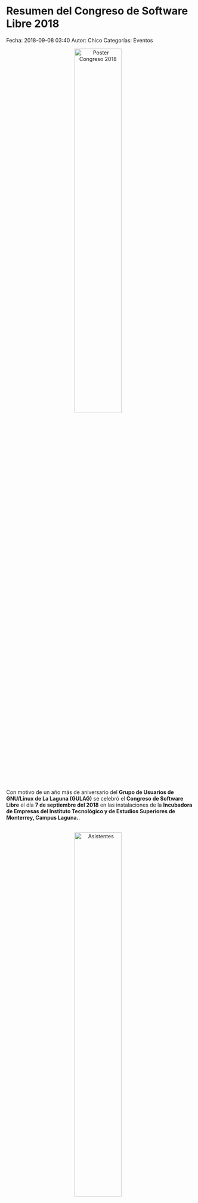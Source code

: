 Resumen del Congreso de Software Libre 2018
==================================

Fecha: 2018-09-08 03:40
Autor: Chico
Categorías: Eventos

<center>
<img class="img-responsive" style="width:50%;height:auto;margin-right:12px;" src="2018-09-07-congreso/GULAG-Congreso-2018-Poster.png" alt="Poster Congreso 2018" width="250" height="325">
</center>

<br />

Con motivo de un año más de aniversario del **Grupo de Usuarios de GNU/Linux de La Laguna (GULAG)** se celebró el **Congreso de Software Libre** el día **7 de septiembre del 2018** en las instalaciones de la **Incubadora de Empresas del Instituto Tecnológico y de Estudios Superiores de Monterrey, Campus Laguna.**.

<!-- break -->

<br />

<center>
<a class="img-responsive" href="2018-09-08-resumen-congreso-2018/asistentes-1.jpg"><img class="img-responsive" style="width:50%;height:auto;margin-right:12px;" src="2018-09-08-resumen-congreso-2018/asistentes-1.jpg" alt="Asistentes" width="250" height="325"></a>
</center>

<br />

<center>
<a class="img-responsive" href="2018-09-08-resumen-congreso-2018/asistentes-2.jpg"><img class="img-responsive" style="width:50%;height:auto;margin-right:12px;" src="2018-09-08-resumen-congreso-2018/asistentes-2.jpg" alt="Asistentes" width="250" height="325"></a>
</center>

<br />

Se contó con la asistencia de más de 200 personas de los ámbitos académico, empresarial, gubernamental y público en general de los estados de **Coahuila** (Torreón, Matamoros, Saltillo, Francisco I. Madero, San Pedro de las Colonias), **Durango** (Gómez Palacio, Lerdo, Durango), **Quintana Roo** (Chetumal), **Nuevo León** (Monterrey), **San Luis Potosí** (Matehuala) y **Ciudad de México** quienes aprendieron de las conferencias y talleres que para ellos se preparó.

### Conferencias

<br />

<center>
<a class="img-responsive" href="2018-09-08-resumen-congreso-2018/Conferencia-osm.jpg"><img class="img-responsive" style="width:50%;height:auto;margin-right:12px;" src="2018-09-08-resumen-congreso-2018/Conferencia-osm.jpg" alt="Conferencia OSM" width="250" height="325"></a>
</center>

<br />

Un resumen de la conferencia **"De los mapatones de transporte público a una red global de datos colaborativos" de Céline Lorraine Jacquin (OpenStreetMaps, GeoChicas)** es:

_Como parte de un modelo abierto de gobernanza y planeación de ciudades basada en datos, presentamos una estrategia interinstitucional con las comunidades locales, para la generación participativa de datos estandarizados (GTFS) sobre el transporte público en diferentes ciudades del mundo que se pueden compilar en una plataforma global abierta y facilitar la investigación, regulación y planificación urbana, entre países y continentes._

_La información en formato abierto busca ser operable en Openstreetmap y en cualquier plataforma al mismo tiempo para la consulta ciudadana y su integración con tecnologías de ruteo, mejorar la experiencia de accesibilidad y modelar con el objetivo de una planificación urbana más eficiente y equitativa._

_La intención general es compartir datos en el mismo formato estándar (GTFS), metodologías de recopilación de datos, experiencias, capacitación en el ciclo completo de la encuesta para insertar los datos en el proceso de planificación urbana._

<br />

<center>
<a class="img-responsive" href="2018-09-08-resumen-congreso-2018/Conferencia-mozilla.jpg"><img class="img-responsive" style="width:50%;height:auto;margin-right:12px;" src="2018-09-08-resumen-congreso-2018/Conferencia-mozilla.jpg" alt="Conferencia Mozilla" width="250" height="325"></a>
</center>

<br />

En la conferencia **"Seguridad, Privacidad y Vigilancia en Internet" de Odin Mojica (Mozilla México)** se resaltaron los principios y fundamentos del Software Libre. Se habló de la privacidad de la información y también de como compañías usan software libre para un beneficio personal olvidándose de los principios del software libre.

Se creó una conciencia de que tantos datos emitimos y que luego no nos damos cuenta y existen consecuencias directas e indirectas, pero podríamos decir que es "normal" en esta etapa de la información... de como nos hemos vuelto devoradores de datos y es una realidad, ya sean megas y gigas en ocasiones innecesariamente y eso ocasiona o desborda otros acciones por parte de los ISP.

<br />

<center>
<a class="img-responsive" href="2018-09-08-resumen-congreso-2018/Conferencia-zk.jpg"><img class="img-responsive" style="width:50%;height:auto;margin-right:12px;" src="2018-09-08-resumen-congreso-2018/Conferencia-zk.jpg" alt="Conferencia Seguridad" width="250" height="325"></a>
</center>

<br />

En la conferencia **"RansomWare: un reto para las PYMES mexicanas" de Antonio Gurza (Ethergroup, GULAG)** él nos habló del Ransomware (del inglés ransom, 'rescate', y ware, 'por software'), el cual es un tipo de programa dañino que restringe el acceso a determinadas partes o archivos del sistema infectado, y pide un rescate a cambio de quitar esta restricción. Algunos tipos de ransomware cifran los archivos del sistema operativo inutilizando el dispositivo y coaccionando al usuario a pagar el rescate.


### Talleres simultáneos

Después de las conferencias los asistentes satisficieron el paladar con el servicio de FoodTrucks así como de los restaurantes de su elección; para acto seguido iniciar con uno de los seis talleres simultáneos en los que se registrarón. Los talleres fueron:

<br />

<center>
<a class="img-responsive" href="2018-09-08-resumen-congreso-2018/html5.jpg"><img class="img-responsive" style="width:50%;height:auto;margin-right:12px;" src="2018-09-08-resumen-congreso-2018/html5.jpg" alt="Taller HTML5" width="250" height="325"></a>
</center>

<br />

* **"Introducción a la edición del mapa base de Openstreetmap con enfoque humanitarios" por Céline Jacquin**.
* **"Electrónica con Arduino" por Gabriel Peña**.
* **"Análisis de Stack, su organización y explotación" Por Imir Torres**.
* **"Controla tu empresa con software libre con Odoo" por Jesús Alan Ramos Rodríguez**.
* **"Prueba tu código de forma automática con Travis" por Luis Martin Triana Olea**.
* **"Desarrollo Web con HTML5, CSS3 y JavaScript." por Pablo Ulises González Jaquez**.

<br />

<center>
<a class="img-responsive" href="2018-09-08-resumen-congreso-2018/odoo.jpg"><img class="img-responsive" style="width:50%;height:auto;margin-right:12px;" src="2018-09-08-resumen-congreso-2018/odoo.jpg" alt="Taller Odoo" width="250" height="325"></a>
</center>

<br />

La entrada a las conferencias y a los talleres fue, como siempre, **sin costo**.

### Agradecimientos:

Agradecemos la participación y apoyo de la sede, **Incubadora de Empresas del Instituto Tecnológico y de Estudios Superiores de Monterrey, Campus Laguna.**.

Agradecemos también a los patrocinadores:

<br />

<center>
<a class="img-responsive" href="2018-09-07-congreso/Patrocinadores.png"><img class="img-responsive" style="width:50%;height:auto;margin-right:12px;" src="2018-09-07-congreso/Patrocinadores.png" alt="Patrocinadores" width="325" height="250"></a>
</center>

<center>
<a class="img-responsive" href="2018-09-07-congreso/Patrocinadores2.png"><img class="img-responsive" style="width:50%;height:auto;margin-right:12px;" src="2018-09-07-congreso/Patrocinadores2.png" alt="Más patrocinadores" width="325" height="250"></a>
</center>

<center>
<a class="img-responsive" href="2018-09-08-resumen-congreso-2018/OCV.png"><img class="img-responsive" style="width:25%;height:auto;margin-right:12px;" src="2018-09-08-resumen-congreso-2018/OCV.png" alt="OCV patrocina" width="200" height="100"></a>
</center>

<br />

Damos las gracias a el respetable público esperando lo enseñado este día les sea de utilidad.

De igual manera agradecemos a todos los miembros del GULAG que de una u otra forma colaboraron para la realización de este congreso.

<br />

<center>
<a class="img-responsive" href="2018-09-08-resumen-congreso-2018/Gulag-Final.jpg"><img class="img-responsive" style="width:70%;height:auto;margin-right:12px;" src="2018-09-08-resumen-congreso-2018/Gulag-Final.jpg" alt="Foto final en Congreso Software Libre 2018" width="325" height="250"></a>
</center>

<br />

### Promoción en medios de comunicación:
**18 agosto 2018 - 106.7 FM** : En [video](https://www.facebook.com/comarcadetodoss/videos/1291826967620601/) o [audio (.ogg)](2018-09-07-congreso/2018-08-18-Promocion-Congreso-Software-Libre-2018-en-Radio-106.7-FM.ogg)

**8 septiembre 2018 - Milenio Laguna** : [pdf](2018-09-08-resumen-congreso-2018/Milenio-2018-09-08-Congreso-2018.pdf)

### Redes sociales:

[Facebook](https://www.facebook.com/groups/282427405174957/)

[Twitter](https://twitter.com/gulagmexico)

[Telegram](https://t.me/joinchat/AfjJPUm4OTpkxyAtZeylhg)

<br />

**Los esperamos el siguiente año :-D**

**Vive libre, se libre, usa software libre.**

### Descargas

* [Poster Congreso de Software Libre 2018](2018-09-07-congreso/GULAG-Congreso-2018-Poster.png)
